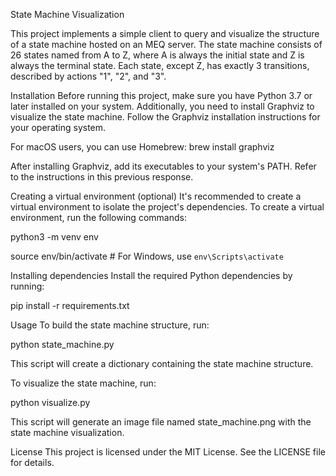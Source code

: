 State Machine Visualization

This project implements a simple client to query and visualize the structure of a state machine hosted on an MEQ server. The state machine consists of 26 states named from A to Z, where A is always the initial state and Z is always the terminal state. Each state, except Z, has exactly 3 transitions, described by actions "1", "2", and "3".

Installation
Before running this project, make sure you have Python 3.7 or later installed on your system. Additionally, you need to install Graphviz to visualize the state machine. Follow the Graphviz installation instructions for your operating system.

For macOS users, you can use Homebrew:
brew install graphviz

After installing Graphviz, add its executables to your system's PATH. Refer to the instructions in this previous response.

Creating a virtual environment (optional)
It's recommended to create a virtual environment to isolate the project's dependencies. To create a virtual environment, run the following commands:

python3 -m venv env

source env/bin/activate  # For Windows, use `env\Scripts\activate`

Installing dependencies
Install the required Python dependencies by running:

pip install -r requirements.txt

Usage
To build the state machine structure, run:

python state_machine.py

This script will create a dictionary containing the state machine structure.

To visualize the state machine, run:

python visualize.py

This script will generate an image file named state_machine.png with the state machine visualization.

License
This project is licensed under the MIT License. See the LICENSE file for details.